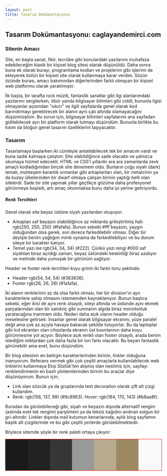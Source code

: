 ```yaml
---
layout: post
title: Tasarım Dokümantasyonu
---
```

<style>
.color_palette {
	height: 100px;
	border: 1px solid red;
}
.color_box {
	margin:0;
	float: left;
	height: 100%;
	width: 14.2%;
}
</style>

## Tasarım Dokümantasyonu: caglayandemirci.com

### Sitenin Amacı

Site, en başta sanat, fikir, tecrübe gibi konulardaki yazılarımı muhafaza edebileceğim klasik bir kişisel blog sitesi olarak düşünüldü. Daha sonra buna ek olarak burayı, programlama kodları ve projelerim gibi işlerimi de ekleyerek bütün bir kişisel site olarak kullanmaya karar verdim. Sözün özünde burası, amacı bakımından diğerlerinden farklı olmayan bir kişisel web platformu olarak yaratılmıştır. 

İlk başta, bir tarafta rock müzik, fantastik sanatlar gibi ilgi alanlarımdaki yazılarımı sergilerken, öbür yanda bilgisayar bilimleri gibi ciddi, bununla ilgisi olmayanlar açısından "sıkıcı" ve ilgili sayfalarda genel olarak kod barındırmayı gerektirecek bir alanın aynı çatı altında olamayacağını düşünmüştüm. Bu sorun için, bilgisayar bilimleri sayfalarımı ana sayfadan gidilebilecek ayrı bir platform olarak tutmayı düşündüm. Bununla birlikte bu kısım da bloğun genel tasarım özelliklerini taşıyacaktır.

### Tasarım

Tasarlamaya başlarken iki cümleyle anlatılabilecek tek bir amacım vardı ve buna sadık kalmaya çalıştım: Site olabildiğince sade olacaktı ve yalnızca okumaya hizmet edecekti. HTML ve CSS'i yıllardır ara ara zamanlarda zevk amaçlı kodladığımdan birçok site denemem oldu. Bunların çoğu siyah (dark) temalı, muhteşem karanlık ormanlar gibi arkaplanları olan, bir metalcinin ya da kuzey ülkelerinden bir dwarf olmaya çalışan birinin yaptığı belli olan sitelerdi. Sade bir site yapmak yıllar geçtikçe gözüme daha profesyonel görünmeye başladı, artı amaç okunmaksa bunu daha iyi yerine getiriyordu. 

##### Renk Tercihleri

Genel olarak site beyaz üstüne siyah yazılardan oluşuyor: 
- Arkaplan saf beyazın olabildiğince az miktarda grileştirilmiş hali: rgb(250, 250, 250) (#fafafa). Bunun sebebi #fff beyazın, yaygın olduğundan olsa gerek, son derece farkedilebilir olması. Diğer bir deyişle benim yağtığım minik oynama da farkedilebiliyor ve bu durum siteye bir karakter katıyor.
- Temel yazı ise rgb(34, 34, 34) (#222). Çünkü yazı rengi #000 saf siyahtan biraz açıldığı zaman, beyaz üstündeki keskinliği biraz azalıyor ve metinde daha yumuşak bir görünüm sağlıyor.

Header ve footer renk tercihleri koyu grinin iki farklı tonu şeklinde:
- Header rgb(54, 54, 54) (#363636). 
- Footer rgb(26, 26, 26) (#1a1a1a).

İki alanın renklerinin az da olsa farklı olması, her bir division'ın ayrı karakterlere sahip olmasını istememden kaynaklanıyor. Bunun başlıca sebebi, eğer ikisi de aynı renk olsaydı, siteyi altında ve üstünde aynı ekmek parçalarından olan bir sandviç gibi sunmanın algıda biraz monotonluk yaratacağına inanmam oldu. Neden daha açık olanın header olduğu meselesine gelirsek: İnsanlar genel olarak bilgisayar ekranını, yüze paralel değil ama çok az açıyla havaya bakacak şekilde tutuyorlar. Bu da laptoplar gibi lcd ekranları olan cihazlarda ekranın üst kısımlarının daha koyu görünmesine yol açıyor. Böylece açık renkli olan footer olsaydı, arada benim istediğim miktardan çok daha fazla bir ton farkı olacaktı. Bu beyan fantastik görünebilir ama evet, bunu düşündüm.

Bir blog sitesinin en belirgin karakterlerinden birinin, linkler olduğuna inanıyorum. Referans vermek gibi çok çeşitli amaçlarla kullanılabilecek web linklerini kullanmaya Ekşi Sözlük'ten alışmış olan neslimiz için, sayfayı renklendirmenin en basit yöntemlerinden birinin bu araçlar diye düşünüyorum. Bunun için;
- Link olan sözcük ya da gruplarında text decoration olarak çift alt çizgi kullandım. 
- Renk: rgb(156, 137, 99) (#9c8963). Hover: rgb(184, 170, 143) (#b8aa8f).

Buradan da görülebileceği gibi, siyah ve beyazın dışında alternatif rengim (aslında evet tek rengim) parşömeni ya da teksiz kağıdını andıran solgun bir gri-altındır. Linkler dışında mail kutumun kenarlarında, aylık blog sayfamın başlık alt çizgilerinde ve bu gibi çeşitli yerlerde görülebilmektedir.

Böylece sitemde şöyle bir renk paleti ortaya çıkıyor:

<div class="color_palette">
<div class="color_box" style="background-color: #1a1a1a"></div>
<div class="color_box" style="background-color: #222"></div>
<div class="color_box" style="background-color: #363636"></div>
<div class="color_box" style="background-color: #999"></div>
<div class="color_box" style="background-color: #b8aa8f"></div>
<div class="color_box" style="background-color: #9c8963"></div>
<div class="color_box" style="background-color: #fafafa"></div>
</div>
